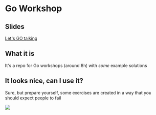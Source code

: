 # Go Workshop

## Slides

[Let's GO talking](https://docs.google.com/presentation/d/e/2PACX-1vSj3RhdTGQgLpjsBVdaKhFzvzHGW9l7f5--nfLiLp67yaQ50eaLyHdeTA9wnYdL8brRWErF9AFX8-ed/pub?start=false&loop=false&delayms=3000)

## What it is

It's a repo for Go workshops (around 8h) with _some_ example solutions

## It looks nice, can I use it?

Sure, but prepare yourself, some exercises are created in a way that you should expect people to fail

![](https://media.giphy.com/media/U4RWpIhauR3UJ4Hy2b/giphy-downsized-large.gif)
